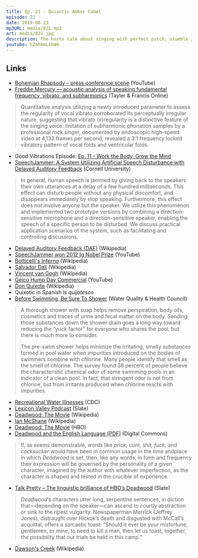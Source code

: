 ```yaml
---
title: Ep. 21 - Quixotic Amber Camel
episode: 21
date: 2019-08-23
mp3URL: media/021.mp3
art: media/021.jpg
description: The hosts talk about singing with perfect pitch, stumble into misremembering some classic artists, tilt at the pronunciation of Don Quixote, discuss how language evolves and the similarities between Deadwood and Dawson's Creek.
youtube: bZmhkmL1hW4
---
```


## Links

- [Bohemian Rhapsody – press conference scene](https://www.youtube.com/watch?v=2bIHLw_53-w) (YouTube)
- [Freddie Mercury — acoustic analysis of speaking fundamental frequency, vibrato, and subharmonics](https://www.tandfonline.com/doi/full/10.3109/14015439.2016.1156737) (Tayler & Francis Online)

> Quantitative analysis utilizing a newly introduced parameter to assess the regularity of vocal vibrato corroborated its perceptually irregular nature, suggesting that vibrato (ir)regularity is a distinctive feature of the singing voice. Imitation of subharmonic phonation samples by a professional rock singer, documented by endoscopic high-speed video at 4,132 frames per second, revealed a 3:1 frequency locked vibratory pattern of vocal folds and ventricular folds.

- Good Vibrations Episode: [Ep. 11 - Work the Body, Grow the Mind](https://happyhour.fm/011)
- [SpeechJammer: A System Utilizing Artificial Speech Disturbance with Delayed Auditory Feedback](https://arxiv.org/abs/1202.6106) (Cornell University)

> In general, human speech is jammed by giving back to the speakers their own utterances at a delay of a few hundred milliseconds. This effect can disturb people without any physical discomfort, and disappears immediately by stop speaking. Furthermore, this effect does not involve anyone but the speaker. We utilize this phenomenon and implemented two prototype versions by combining a direction-sensitive microphone and a direction-sensitive speaker, enabling the speech of a specific person to be disturbed. We discuss practical application scenarios of the system, such as facilitating and controlling discussions.

- [Delayed Auditory Feedback (DAF)](https://en.wikipedia.org/wiki/Delayed_Auditory_Feedback) (Wikipedia)
- [SpeechJammer won 2012 Ig Nobel Prize](https://www.youtube.com/watch?v=PV1cpjdOGnQ) (YouTube)
- [Botticelli's Inferno](https://en.wikipedia.org/wiki/Botticelli_Inferno) (Wikipedia)
- [Salvador Dalí](https://en.wikipedia.org/wiki/Salvador_Dal%C3%AD) (Wikipedia)
- [Vincent van Gogh](https://en.wikipedia.org/wiki/Vincent_van_Gogh) (Wikipedia)
- [Geico Hump Day Commercial](https://www.youtube.com/watch?v=7LtjzQaFZ3k) (YouTube)
- [Don Quixote](https://en.wikipedia.org/wiki/Don_Quixote) (Wikipedia)
- Quixotic in Spanish is _quijotesco_
- [Before Swimming, Be Sure To Shower](https://waterandhealth.org/healthy-pools/before-swimming-be-sure-to-shower/) (Water Quality & Health Council)

> A thorough shower with soap helps remove perspiration, body oils, cosmetics and traces of urine and fecal matter on the body. Sending those substances down the shower drain goes a long way toward reducing the “yuck factor” for everyone who shares the pool, but there is much more to consider.
>
> The pre-swim shower helps minimize the irritating, smelly substances formed in pool water when impurities introduced on the bodies of swimmers combine with chlorine. Many people identify that smell as the smell of chlorine. The survey found 38 percent of people believe the characteristic chemical odor of some swimming pools in an indicator of a clean pool. In fact, that stringent odor is not from chlorine, but from irritants produced when chlorine reacts with impurities.

- [Recreational Water Illnesses](https://www.cdc.gov/healthywater/swimming/swimmers/rwi.html) (CDC)
- [Lexicon Valley Podcast](https://slate.com/podcasts/lexicon-valley) (Slate)
- [Deadwood: The Movie](https://en.wikipedia.org/wiki/Deadwood:_The_Movie) (Wikipedia)
- [Ian McShane](https://en.wikipedia.org/wiki/Ian_McShane) (Wikipedia)
- [Deadwood: The Movie](https://www.hbo.com/deadwood/) (HBO)
- [Deadwood and the English Language (PDF)](https://digitalcommons.unl.edu/cgi/viewcontent.cgi?article=2428&context=greatplainsquarterly) (Digital Commons)

> If, as seems demonstrable, words like _prick, cunt, shit, fuck,_ and _cocksucker_ would have been in common usage in the time andplace in which _Deadwood_ is set, then, like any words, in form and frequency their expression will be governed by the personality of a given character, imagined by the author with whatever imperfection, as the character is shaped and tested in the crucible of experience.

- [Talk Pretty – The linguistic brilliance of HBO’s Deadwood](https://slate.com/culture/2004/05/deadwood-s-linguistic-brilliance.html) (Slate)

> _Deadwood_’s characters utter long, serpentine sentences, in diction that—depending on the speaker—can ascend to courtly abstraction or sink to the ripest vulgarity. Newspaperman Merrick (Jeffrey Jones), distraught over Hickok’s death and disgusted with McCall’s acquittal, offers a sarcastic toast: “Should it ever be your misfortune, gentlemen, or mine, to need to kill a man, then let us toast, together, the possibility that our trials be held in this camp.”

- [Dawson's Creek](https://en.wikipedia.org/wiki/Dawson's_Creek) (Wikipedia)
